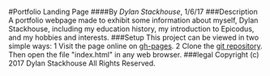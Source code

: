 #Portfolio Landing Page
####By _Dylan Stackhouse_, 1/6/17
###Description
A portfolio webpage made to exhibit some information about myself, Dylan Stackhouse, including my education history, my introduction to Epicodus, and my hobbies and interests.
###Setup
This project can be viewed in two simple ways:
1 Visit the page online on [gh-pages](https://github.io/DylanCStack/portfolio-project).
2 Clone the [git repository](https://github.com/DylanCStack/portfolio-project). Then open the file "index.html" in any web browser.
###legal
Copyright (c) 2017 Dylan Stackhouse All Rights Reserved.
